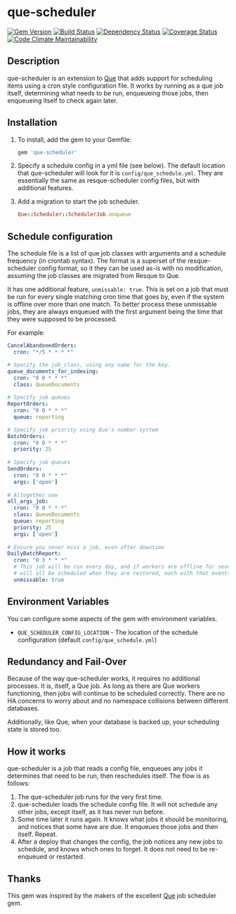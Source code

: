 que-scheduler
================

[![Gem Version](https://badge.fury.io/rb/que-scheduler.svg)](https://badge.fury.io/rb/que-scheduler)
[![Build Status](https://travis-ci.org/hlascelles/que-scheduler.svg?branch=master)](https://travis-ci.org/hlascelles/que-scheduler)
[![Dependency Status](https://gemnasium.com/badges/github.com/hlascelles/que-scheduler.svg)](https://gemnasium.com/github.com/hlascelles/que-scheduler)
[![Coverage Status](https://coveralls.io/repos/github/hlascelles/que-scheduler/badge.svg?branch=master)](https://coveralls.io/github/hlascelles/que-scheduler?branch=master)
[![Code Climate Maintainability](https://api.codeclimate.com/v1/badges/710d2fc5202f95d76e8a/maintainability)](https://codeclimate.com/github/hlascelles/que-scheduler/maintainability)

## Description

que-scheduler is an extension to [Que](https://github.com/chanks/que) that adds support for scheduling 
items using a cron style configuration file. It works by running as a que job itself, determining what 
needs to be run, enqueueing those jobs, then enqueueing itself to check again later.

## Installation

1. To install, add the gem to your Gemfile:
    ```ruby
    gem 'que-scheduler'
    ```
1. Specify a schedule config in a yml file (see below). The default location that que-scheduler will 
look for it is `config/que_schedule.yml`. They are essentially the same as resque-scheduler config
files, but with additional features.

1. Add a migration to start the job scheduler.

    ```ruby
    Que::Scheduler::SchedulerJob.enqueue
    ```
    
## Schedule configuration

The schedule file is a list of que job classes with arguments and a schedule frequency (in crontab 
syntax). The format is a superset of the resque-scheduler config format, so it they can be used
as-is with no modification, assuming the job classes are migrated from Resque to Que.

It has one additional feature, `unmissable: true`. This is set on a job that must be run for every 
single matching cron time that goes by, even if the system is offline over more than one match. To better process these unmissable jobs, they are always enqueued with the first 
argument being the time that they were supposed to be processed.  
 
For example:

```yaml
CancelAbandonedOrders:
  cron: "*/5 * * * *"

# Specify the job_class, using any name for the key.
queue_documents_for_indexing:
  cron: "0 0 * * *"
  class: QueueDocuments
  
# Specify job queues
ReportOrders:
  cron: "0 0 * * *"
  queue: reporting

# Specify job priority using Que's number system
BatchOrders:
  cron: "0 0 * * *"
  priority: 25
  
# Specify job queues
SendOrders:
  cron: "0 0 * * *"
  args: ['open']
  
# Altogether now
all_args_job:
  cron: "0 0 * * *"
  class: QueueDocuments
  queue: reporting
  priority: 25
  args: ['open']
  
# Ensure you never miss a job, even after downtime
DailyBatchReport:
  cron: "0 3 * * *"
  # This job will be run every day, and if workers are offline for several days, then the backlog
  # will all be scheduled when they are restored, each with that events timestamp as the first arg.
  unmissable: true
```

## Environment Variables

You can configure some aspects of the gem with environment variables.

* `QUE_SCHEDULER_CONFIG_LOCATION` - The location of the schedule configuration (default `config/que_schedule.yml`)

## Redundancy and Fail-Over

Because of the way que-scheduler works, it requires no additional processes. It is, itself, a Que job.
As long as there are Que workers functioning, then jobs will continue to be scheduled correctly. There
are no HA concerns to worry about and no namespace collisions between different databases. 

Additionally, like Que, when your database is backed up, your scheduling state is stored too.

## How it works

que-scheduler is a job that reads a config file, enqueues any jobs it determines that need to be run,
then reschedules itself. The flow is as follows:

1. The que-scheduler job runs for the very first time.
1. que-scheduler loads the schedule config file. It will not schedule any other jobs, except itself, as it has never run before.
1. Some time later it runs again. It knows what jobs it should be monitoring, and notices that some have are due. It enqueues those jobs and then itself. Repeat.
1. After a deploy that changes the config, the job notices any new jobs to schedule, and knows which ones to forget. It does not need to be re-enqueued or restarted.

## Thanks

This gem was inspired by the makers of the excellent [Que](https://github.com/chanks/que) job scheduler gem. 
